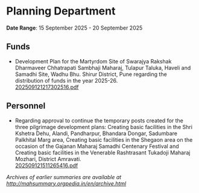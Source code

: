 # Planning Department

**Date Range**: 15 September 2025 - 20 September 2025


## Funds
- Development Plan for the Martyrdom Site of Swarajya Rakshak Dharmaveer Chhatrapati Sambhaji Maharaj, Tulapur Taluka, Haveli and Samadhi Site, Wadhu Bhu. Shirur District, Pune regarding the distribution of funds in the year 2025-26.\
  [202509121217302516.pdf](https://gr.maharashtra.gov.in/Site/Upload/Government%20Resolutions/English/202509121217302516.pdf)

## Personnel
- Regarding approval to continue the temporary posts created for the three pilgrimage development plans: Creating basic facilities in the Shri Kshetra Dehu, Alandi, Pandharpur, Bhandara Dongar, Sadumbare Palkhital Marg area, Creating basic facilities in the Shegaon area on the occasion of the Gajanan Maharaj Samadhi Centenary Festival and Creating basic facilities in the Venerable Rashtrasant Tukadoji Maharaj Mozhari, District Amravati.\
  [202509121511265416.pdf](https://gr.maharashtra.gov.in/Site/Upload/Government%20Resolutions/English/202509121511265416.pdf)


*Archives of earlier summaries are available at http://mahsummary.orgpedia.in/en/archive.html*